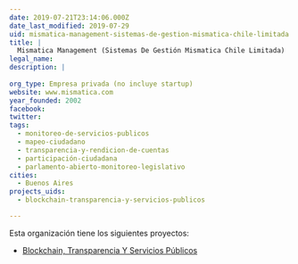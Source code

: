 ```yaml
---
date: 2019-07-21T23:14:06.000Z
date_last_modified: 2019-07-29
uid: mismatica-management-sistemas-de-gestion-mismatica-chile-limitada
title: |
  Mismatica Management (Sistemas De Gestión Mismatica Chile Limitada)
legal_name: 
description: |
  
org_type: Empresa privada (no incluye startup)
website: www.mismatica.com
year_founded: 2002
facebook: 
twitter: 
tags:
  - monitoreo-de-servicios-publicos
  - mapeo-ciudadano
  - transparencia-y-rendicion-de-cuentas
  - participación-ciudadana
  - parlamento-abierto-monitoreo-legislativo
cities: 
  - Buenos Aires
projects_uids:
  - blockchain-transparencia-y-servicios-publicos

---
```


Esta organización tiene los siguientes proyectos:

- [Blockchain, Transparencia Y Servicios Públicos](/proyectos/blockchain-transparencia-y-servicios-publicos)
